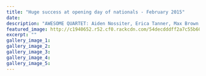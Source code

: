 ```yaml
---
title: "Huge success at opening day of nationals - February 2015"
date: 
description: "AWESOME QUARTET: Aiden Nossiter, Erica Tanner, Max Brown and Toby Brooke at Lake Karapiro, from the Wanganui Chronicle article 14 Feb 2015..."
featured_image: http://c1940652.r52.cf0.rackcdn.com/54decdddff2a7c55b600256e/Wanganui-Kayak-Club.jpg
excerpt: ""
gallery_image_1: 
gallery_image_2: 
gallery_image_3: 
gallery_image_4: 
gallery_image_5: 
---
```

